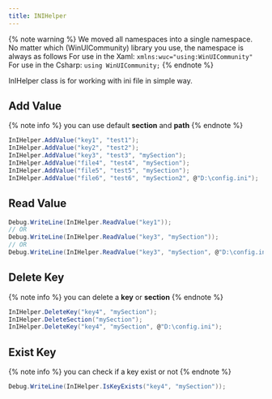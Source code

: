 ```yaml
---
title: INIHelper
---
```


{% note warning %}
We moved all namespaces into a single namespace. No matter which (WinUICommunity) library you use, the namespace is always as follows
For use in the Xaml:
`xmlns:wuc="using:WinUICommunity"`
For use in the Csharp:
`using WinUICommunity;`
{% endnote %}

InIHelper class is for working with ini file in simple way.

## Add Value 
{% note info %}
    you can use default **section** and **path**
{% endnote %}

``` CS
InIHelper.AddValue("key1", "test1");
InIHelper.AddValue("key2", "test2");
InIHelper.AddValue("key3", "test3", "mySection");
InIHelper.AddValue("file4", "test4", "mySection");
InIHelper.AddValue("file5", "test5", "mySection");
InIHelper.AddValue("file6", "test6", "mySection2", @"D:\config.ini");
```

## Read Value
``` CS
Debug.WriteLine(InIHelper.ReadValue("key1"));
// OR
Debug.WriteLine(InIHelper.ReadValue("key3", "mySection"));
// OR
Debug.WriteLine(InIHelper.ReadValue("key3", "mySection", @"D:\config.ini"));
```

## Delete Key 

{% note info %}
you can delete a **key** or **section**
{% endnote %}
``` CS
InIHelper.DeleteKey("key4", "mySection");
InIHelper.DeleteSection("mySection");
InIHelper.DeleteKey("key4", "mySection", @"D:\config.ini");
```

## Exist Key 

{% note info %}
you can check if a key exist or not
{% endnote %}
``` CS
Debug.WriteLine(InIHelper.IsKeyExists("key4", "mySection"));
```
